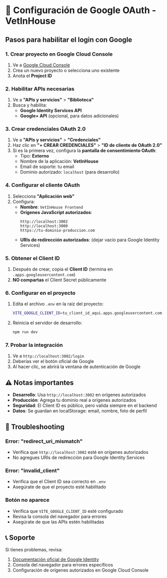 # 🔐 Configuración de Google OAuth - VetInHouse

## Pasos para habilitar el login con Google

### 1. Crear proyecto en Google Cloud Console

1. Ve a [Google Cloud Console](https://console.cloud.google.com/)
2. Crea un nuevo proyecto o selecciona uno existente
3. Anota el **Project ID**

### 2. Habilitar APIs necesarias

1. Ve a **"APIs y servicios"** > **"Biblioteca"**
2. Busca y habilita:
   - **Google Identity Services API**
   - **Google+ API** (opcional, para datos adicionales)

### 3. Crear credenciales OAuth 2.0

1. Ve a **"APIs y servicios"** > **"Credenciales"**
2. Haz clic en **"+ CREAR CREDENCIALES"** > **"ID de cliente de OAuth 2.0"**
3. Si es la primera vez, configura la **pantalla de consentimiento OAuth**:
   - Tipo: **Externo**
   - Nombre de la aplicación: **VetInHouse**
   - Email de soporte: tu email
   - Dominio autorizado: `localhost` (para desarrollo)

### 4. Configurar el cliente OAuth

1. Selecciona **"Aplicación web"**
2. Configura:
   - **Nombre**: `VetInHouse Frontend`
   - **Orígenes JavaScript autorizados**:
     ```
     http://localhost:3002
     http://localhost:3000
     https://tu-dominio-produccion.com
     ```
   - **URIs de redirección autorizados**: (dejar vacío para Google Identity Services)

### 5. Obtener el Client ID

1. Después de crear, copia el **Client ID** (termina en `.apps.googleusercontent.com`)
2. **NO compartas** el Client Secret públicamente

### 6. Configurar en el proyecto

1. Edita el archivo `.env` en la raíz del proyecto:
   ```bash
   VITE_GOOGLE_CLIENT_ID=tu_client_id_aqui.apps.googleusercontent.com
   ```

2. Reinicia el servidor de desarrollo:
   ```bash
   npm run dev
   ```

### 7. Probar la integración

1. Ve a `http://localhost:3002/login`
2. Deberías ver el botón oficial de Google
3. Al hacer clic, se abrirá la ventana de autenticación de Google

## ⚠️ Notas importantes

- **Desarrollo**: Usa `http://localhost:3002` en orígenes autorizados
- **Producción**: Agrega tu dominio real a orígenes autorizados
- **Seguridad**: El Client ID es público, pero valida siempre en el backend
- **Datos**: Se guardan en localStorage: email, nombre, foto de perfil

## 🔧 Troubleshooting

### Error: "redirect_uri_mismatch"
- Verifica que `http://localhost:3002` esté en orígenes autorizados
- No agregues URIs de redirección para Google Identity Services

### Error: "invalid_client"
- Verifica que el Client ID sea correcto en `.env`
- Asegúrate de que el proyecto esté habilitado

### Botón no aparece
- Verifica que `VITE_GOOGLE_CLIENT_ID` esté configurado
- Revisa la consola del navegador para errores
- Asegúrate de que las APIs estén habilitadas

## 📞 Soporte

Si tienes problemas, revisa:
1. [Documentación oficial de Google Identity](https://developers.google.com/identity/gsi/web)
2. Consola del navegador para errores específicos
3. Configuración de orígenes autorizados en Google Cloud Console